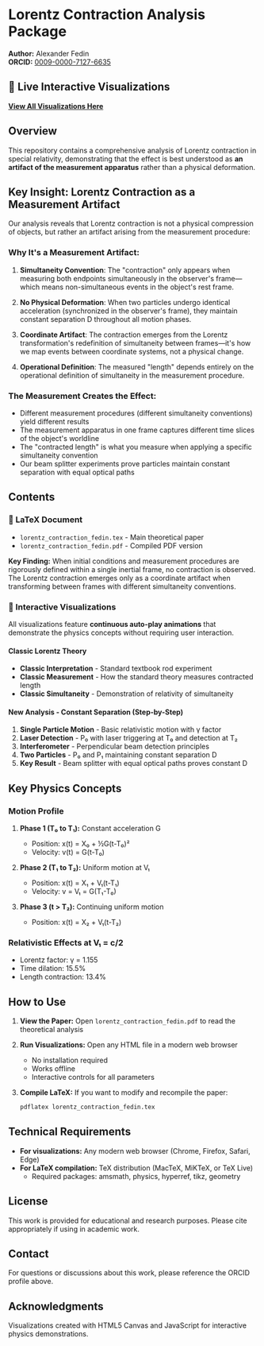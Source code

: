 # Lorentz Contraction Analysis Package

**Author:** Alexander Fedin  
**ORCID:** [0009-0000-7127-6635](https://orcid.org/0009-0000-7127-6635)

## 🎯 Live Interactive Visualizations

**[View All Visualizations Here](https://o2alexanderfedin.github.io/lorentz-contraction-analysis/)**

## Overview

This repository contains a comprehensive analysis of Lorentz contraction in special relativity, demonstrating that the effect is best understood as **an artifact of the measurement apparatus** rather than a physical deformation.

## Key Insight: Lorentz Contraction as a Measurement Artifact

Our analysis reveals that Lorentz contraction is not a physical compression of objects, but rather an artifact arising from the measurement procedure:

### Why It's a Measurement Artifact:

1. **Simultaneity Convention**: The "contraction" only appears when measuring both endpoints simultaneously in the observer's frame—which means non-simultaneous events in the object's rest frame.

2. **No Physical Deformation**: When two particles undergo identical acceleration (synchronized in the observer's frame), they maintain constant separation D throughout all motion phases.

3. **Coordinate Artifact**: The contraction emerges from the Lorentz transformation's redefinition of simultaneity between frames—it's how we map events between coordinate systems, not a physical change.

4. **Operational Definition**: The measured "length" depends entirely on the operational definition of simultaneity in the measurement procedure.

### The Measurement Creates the Effect:

- Different measurement procedures (different simultaneity conventions) yield different results
- The measurement apparatus in one frame captures different time slices of the object's worldline
- The "contracted length" is what you measure when applying a specific simultaneity convention
- Our beam splitter experiments prove particles maintain constant separation with equal optical paths

## Contents

### 📄 LaTeX Document
- `lorentz_contraction_fedin.tex` - Main theoretical paper
- `lorentz_contraction_fedin.pdf` - Compiled PDF version

**Key Finding:** When initial conditions and measurement procedures are rigorously defined within a single inertial frame, no contraction is observed. The Lorentz contraction emerges only as a coordinate artifact when transforming between frames with different simultaneity conventions.

### 🎯 Interactive Visualizations

All visualizations feature **continuous auto-play animations** that demonstrate the physics concepts without requiring user interaction.

#### Classic Lorentz Theory
- **Classic Interpretation** - Standard textbook rod experiment
- **Classic Measurement** - How the standard theory measures contracted length
- **Classic Simultaneity** - Demonstration of relativity of simultaneity

#### New Analysis - Constant Separation (Step-by-Step)
1. **Single Particle Motion** - Basic relativistic motion with γ factor
2. **Laser Detection** - P₀ with laser triggering at T₀ and detection at T₂
3. **Interferometer** - Perpendicular beam detection principles
4. **Two Particles** - P₀ and P₁ maintaining constant separation D
5. **Key Result** - Beam splitter with equal optical paths proves constant D


## Key Physics Concepts

### Motion Profile
1. **Phase 1 (T₀ to T₁):** Constant acceleration G
   - Position: x(t) = X₀ + ½G(t-T₀)²
   - Velocity: v(t) = G(t-T₀)

2. **Phase 2 (T₁ to T₂):** Uniform motion at V₁
   - Position: x(t) = X₁ + V₁(t-T₁)
   - Velocity: v = V₁ = G(T₁-T₀)

3. **Phase 3 (t > T₂):** Continuing uniform motion
   - Position: x(t) = X₂ + V₁(t-T₂)

### Relativistic Effects at V₁ = c/2
- Lorentz factor: γ = 1.155
- Time dilation: 15.5%
- Length contraction: 13.4%

## How to Use

1. **View the Paper:** Open `lorentz_contraction_fedin.pdf` to read the theoretical analysis

2. **Run Visualizations:** Open any HTML file in a modern web browser
   - No installation required
   - Works offline
   - Interactive controls for all parameters

3. **Compile LaTeX:** If you want to modify and recompile the paper:
   ```bash
   pdflatex lorentz_contraction_fedin.tex
   ```

## Technical Requirements

- **For visualizations:** Any modern web browser (Chrome, Firefox, Safari, Edge)
- **For LaTeX compilation:** TeX distribution (MacTeX, MiKTeX, or TeX Live)
  - Required packages: amsmath, physics, hyperref, tikz, geometry

## License

This work is provided for educational and research purposes. Please cite appropriately if using in academic work.

## Contact

For questions or discussions about this work, please reference the ORCID profile above.

## Acknowledgments

Visualizations created with HTML5 Canvas and JavaScript for interactive physics demonstrations.